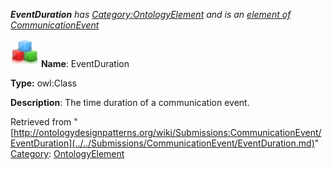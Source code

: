 ___EventDuration__ has [Category:OntologyElement](../../Category/OntologyElement.md "Category:OntologyElement") and is an [element of](../../Property/ElementOf.md "Property:ElementOf") [CommunicationEvent](../../Submissions/CommunicationEvent.md "Submissions:CommunicationEvent")_


  




[![Class](../../images/thumb/2/27/Class.gif/45px-Class.gif)](../../Image/Class.gif.md "Class")
__Name__: EventDuration 


__Type:__ owl:Class 


__Description__: The time duration of a communication event. 





Retrieved from "[http://ontologydesignpatterns.org/wiki/Submissions:CommunicationEvent/EventDuration](../../Submissions/CommunicationEvent/EventDuration.md)"
 [Category](http://ontologydesignpatterns.org/wiki/Special:Categories "Special:Categories"): [OntologyElement](../../Category/OntologyElement.md "Category:OntologyElement")
